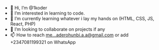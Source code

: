 - 👋 Hi, I’m @1koder
- 👀 I’m interested in learning to code.
- 🌱 I’m currently learning whatever i lay my hands on (HTML, CSS, JS, React, PHP)
- 💞️ I’m looking to collaborate on projects if any
- 📫 How to reach me...aderohunbi.a.a@gmail.com or add +2347081199321 on WhatsApp


<!--
1koder/1koder is a ✨ special ✨ repository because its `README.md` (this file) appears on your GitHub profile.
You can click the Preview link to take a look at your changes.
-->
